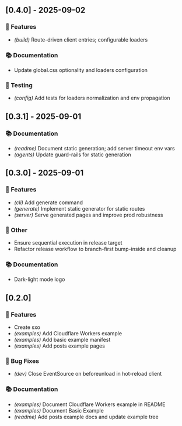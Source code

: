 ## [0.4.0] - 2025-09-02

### 🚀 Features

- *(build)* Route-driven client entries; configurable loaders

### 📚 Documentation

- Update global.css optionality and loaders configuration

### 🧪 Testing

- *(config)* Add tests for loaders normalization and env propagation

## [0.3.1] - 2025-09-01

### 📚 Documentation

- *(readme)* Document static generation; add server timeout env vars
- *(agents)* Update guard-rails for static generation

## [0.3.0] - 2025-09-01

### 🚀 Features

- *(cli)* Add generate command
- *(generate)* Implement static generator for static routes
- *(server)* Serve generated pages and improve prod robustness

### 💼 Other

- Ensure sequential execution in release target
- Refactor release workflow to branch-first bump-inside and cleanup

### 📚 Documentation

- Dark-light mode logo

## [0.2.0]

### 🚀 Features

- Create sxo
- *(examples)* Add Cloudflare Workers example
- *(examples)* Add basic example manifest
- *(examples)* Add posts example pages

### 🐛 Bug Fixes

- *(dev)* Close EventSource on beforeunload in hot-reload client

### 📚 Documentation

- *(examples)* Document Cloudflare Workers example in README
- *(examples)* Document Basic Example
- *(readme)* Add posts example docs and update example tree
